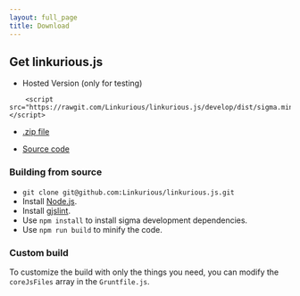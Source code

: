 ```yaml
---
layout: full_page
title: Download
---
```


## Get linkurious.js

* Hosted Version (only for testing)

```
    <script src="https://rawgit.com/Linkurious/linkurious.js/develop/dist/sigma.min.js"></script>
```

* [.zip file](https://github.com/Linkurious/linkurious.js/releases/latest)

* [Source code](https://github.com/Linkurious/linkurious.js)

### Building from source

- `git clone git@github.com:Linkurious/linkurious.js.git`
- Install [Node.js](http://nodejs.org/).
- Install [gjslint](https://developers.google.com/closure/utilities/docs/linter_howto?hl=en).
- Use `npm install` to install sigma development dependencies.
- Use `npm run build` to minify the code.

### Custom build

To customize the build with only the things you need, you can modify the `coreJsFiles` array in the `Gruntfile.js`.


